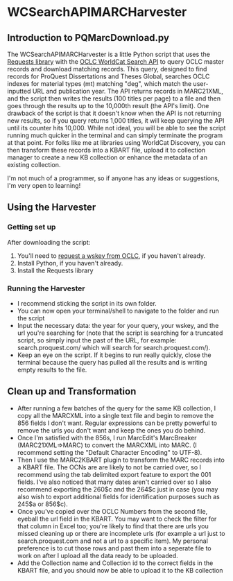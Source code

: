 # WCSearchAPIMARCHarvester
<h2>Introduction to PQMarcDownload.py</h2>
The WCSearchAPIMARCHarvester is a little Python script that uses the <a href= "http://docs.python-requests.org/en/master/">Requests library</a> with the <a href="https://www.oclc.org/developer/develop/web-services/worldcat-search-api.en.html">OCLC WorldCat Search API</a> to query OCLC master records and download matching records. This query, designed to find records for ProQuest Dissertations and Theses Global, searches OCLC indexes for material types (mt) matching "deg", which match the user-inputted URL and publication year. The API returns records in MARC21XML, and the script then writes the results (100 titles per page) to a file and then goes through the results up to the 10,000th result (the API's limit). One drawback of the script is that it doesn't know when the API is not returning new results, so if you query returns 1,000 titles, it will keep querying the API until its counter hits 10,000. While not ideal, you will be able to see the script running much quicker in the terminal and can simply terminate the program at that point. For folks like me at libraries using WorldCat Discovery, you can then transform these records into a KBART file, upload it to collection manager to create a new KB collection or enhance the metadata of an existing collection.

I'm not much of a programmer, so if anyone has any ideas or suggestions, I'm very open to learning!

<h2>Using the Harvester</h2>

<h3>Getting set up</h3>
After downloading the script:
<ol>
  <li>You'll need to <a href="https://platform.worldcat.org/wskey/">request a wskey from OCLC</a>, if you haven't already.</li>
  <li>Install Python, if you haven't already.</li>
  <li>Install the Requests library</li>
</ol>

<h3>Running the Harvester</h3>
<ul>
  <li>I recommend sticking the script in its own folder.</li>
  <li>You can now open your terminal/shell to navigate to the folder and run the script</li>
  <li>Input the necessary data: the year for your query, your wskey, and the url you're searching for (note that the script is searching for a truncated script, so simply input the past of the URL, for example: search.proquest.com/ which will search for search.proquest.com/).</li>
  <li>Keep an eye on the script. If it begins to run really quickly, close the terminal because the query has pulled all the results and is writing empty results to the file.</li>
</ul>

<h2>Clean up and Transformation</h2>
<ul>
  <li>After running a few batches of the query for the same KB collection, I copy all the MARCXML into a single text file and begin to remove the 856 fields I don't want. Regular expressions can be pretty powerful to remove the urls you don't want and keep the ones you do behind.</li>
  <li>Once I'm satisfied with the 856s, I run MarcEdit's MarcBreaker (MARC21XML=>MARC) to convert the MARCXML into MARC. (I recommend setting the "Default Character Encoding" to UTF-8).</li>
  <li>Then I use the MARC2KBART plugin to transform the MARC records into a KBART file. The OCNs are are likely to not be carried over, so I recommend using the tab delimited export feature to export the 001 fields. I've also noticed that many dates aren't carried over so I also recommend exporting the 260$c and the 264$c just in case (you may also wish to export additional fields for identification purposes such as 245$a or 856$c).</li>
  <li>Once you've copied over the OCLC Numbers from the second file, eyeball the url field in the KBART. You may want to check the filter for that column in Excel too; you're likely to find that there are urls you missed cleaning up or there are incomplete urls (for example a url just to search.proquest.com and not a url to a specific item). My personal preference is to cut those rows and past them into a seperate file to work on after I upload all the data ready to be uploaded.</li>
  <li>Add the Collection name and Collection id to the correct fields in the KBART file, and you should now be able to upload it to the KB collection</li>
 </ul>

